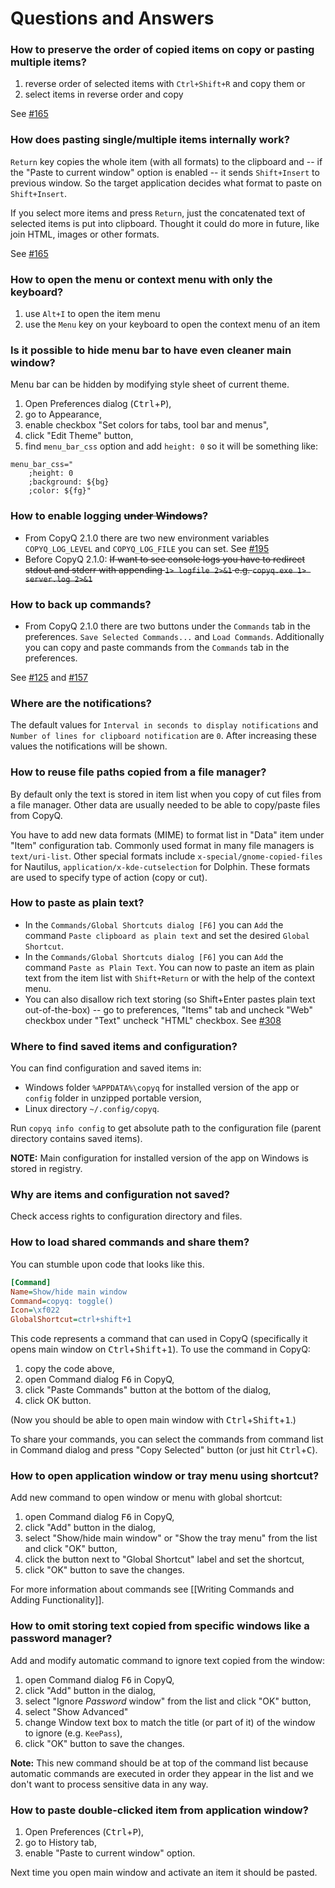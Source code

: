 # Questions and Answers

### How to preserve the order of copied items on copy or pasting multiple items?
1. reverse order of selected items with `Ctrl+Shift+R` and copy them or
1. select items in reverse order and copy

See [#165](https://github.com/hluk/CopyQ/issues/165#issuecomment-34745058)

### How does pasting single/multiple items internally work?
`Return` key copies the whole item (with all formats) to the clipboard and -- if the "Paste to current window" option is enabled -- it sends `Shift+Insert` to previous window. So the target application decides what format to paste on `Shift+Insert`.

If you select more items and press `Return`, just the concatenated text of selected items is put into clipboard. Thought it could do more in future, like join HTML, images or other formats.

See [#165](https://github.com/hluk/CopyQ/issues/165#issuecomment-34957089)

### How to open the menu or context menu with only the keyboard?
1. use `Alt+I` to open the item menu
1. use the `Menu` key on your keyboard to open the context menu of an item

### Is it possible to hide menu bar to have even cleaner main window?
Menu bar can be hidden by modifying style sheet of current theme.
  1. Open Preferences dialog (<kbd>Ctrl</kbd>+<kbd>P</kbd>),
  2. go to Appearance,
  3. enable checkbox "Set colors for tabs, tool bar and menus",
  4. click "Edit Theme" button,
  5. find `menu_bar_css` option and add `height: 0` so it will be something like:
```
menu_bar_css="
    ;height: 0
    ;background: ${bg}
    ;color: ${fg}"
```

### How to enable logging ~~under Windows~~?
* From CopyQ 2.1.0 there are two new environment variables `COPYQ_LOG_LEVEL` and `COPYQ_LOG_FILE` you can set. See [#195](https://github.com/hluk/CopyQ/issues/195#issuecomment-38729873)
* Before CopyQ 2.1.0: ~~If want to see console logs you have to redirect stdout and stderr with appending `1> logfile 2>&1`
e.g. `copyq.exe 1> server.log 2>&1`~~

### How to back up commands?
* From CopyQ 2.1.0 there are two buttons under the `Commands` tab in the preferences. `Save Selected Commands...` and `Load Commands`. Additionally you can copy and paste commands from the `Commands` tab in the preferences.

See [#125](https://github.com/hluk/CopyQ/issues/125#issuecomment-33514437) and [#157](https://github.com/hluk/CopyQ/issues/157#issuecomment-39028552)

### Where are the notifications?
The default values for `Interval in seconds to display notifications` and `Number of lines for clipboard notification` are `0`. After increasing these values the notifications will be shown.

### How to reuse file paths copied from a file manager?
By default only the text is stored in item list when you copy of cut files from a file manager. Other data are usually needed to be able to copy/paste files from CopyQ.

You have to add new data formats (MIME) to format list in "Data" item under "Item" configuration tab. Commonly used format in many file managers is `text/uri-list`. Other special formats include `x-special/gnome-copied-files` for Nautilus, `application/x-kde-cutselection` for Dolphin. These formats are used to specify type of action (copy or cut).

### How to paste as plain text?
* In the `Commands/Global Shortcuts dialog [F6]` you can `Add` the command `Paste clipboard as plain text` and set the desired `Global Shortcut`.
* In the `Commands/Global Shortcuts dialog [F6]` you can `Add` the command `Paste as Plain Text`. You can now to paste an item as plain text from the item list with `Shift+Return` or with the help of the context menu.
* You can also disallow rich text storing (so Shift+Enter pastes plain text out-of-the-box) -- go to preferences, "Items" tab and uncheck "Web" checkbox under "Text" uncheck "HTML" checkbox. See [#308](https://github.com/hluk/CopyQ/issues/308#issuecomment-69925390)

### Where to find saved items and configuration?
You can find configuration and saved items in:
- Windows folder `%APPDATA%\copyq` for installed version of the app or `config` folder in unzipped portable version,
- Linux directory `~/.config/copyq`.

Run `copyq info config` to get absolute path to the configuration file (parent directory contains saved items).

**NOTE:** Main configuration for installed version of the app on Windows is stored in registry.

### Why are items and configuration not saved?
Check access rights to configuration directory and files.

### How to load shared commands and share them?
You can stumble upon code that looks like this.

```ini
[Command]
Name=Show/hide main window
Command=copyq: toggle()
Icon=\xf022
GlobalShortcut=ctrl+shift+1
```

This code represents a command that can used in CopyQ (specifically it opens main window on <kbd>Ctrl</kbd>+<kbd>Shift</kbd>+<kbd>1</kbd>). To use the command in CopyQ:

1. copy the code above,
2. open Command dialog <kbd>F6</kbd> in CopyQ,
3. click "Paste Commands" button at the bottom of the dialog,
4. click OK button.

(Now you should be able to open main window with <kbd>Ctrl</kbd>+<kbd>Shift</kbd>+<kbd>1</kbd>.)

To share your commands, you can select the commands from command list in Command dialog and press "Copy Selected" button (or just hit <kbd>Ctrl</kbd>+<kbd>C</kbd>).

### How to open application window or tray menu using shortcut?

Add new command to open window or menu with global shortcut:

1. open Command dialog <kbd>F6</kbd> in CopyQ,
2. click "Add" button in the dialog,
3. select "Show/hide main window" or "Show the tray menu" from the list and click "OK" button,
4. click the button next to "Global Shortcut" label and set the shortcut,
5. click "OK" button to save the changes.

For more information about commands see [[Writing Commands and Adding Functionality]].

### How to omit storing text copied from specific windows like a password manager?

Add and modify automatic command to ignore text copied from the window:

1. open Command dialog <kbd>F6</kbd> in CopyQ,
2. click "Add" button in the dialog,
3. select "Ignore *Password* window" from the list and click "OK" button,
4. select "Show Advanced"
4. change Window text box to match the title (or part of it) of the window to ignore (e.g. `KeePass`),
5. click "OK" button to save the changes.

**Note:** This new command should be at top of the command list because automatic commands are executed in order they appear in the list and we don't want to process sensitive data in any way.

### How to paste double-clicked item from application window?

1. Open Preferences (<kbd>Ctrl</kbd>+<kbd>P</kbd>),
2. go to History tab,
3. enable "Paste to current window" option.

Next time you open main window and activate an item it should be pasted.
